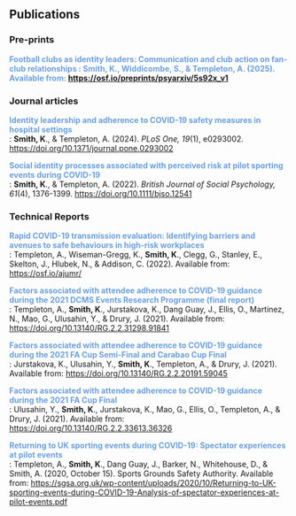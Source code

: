 ## Publications

### Pre-prints

<span style="color:#6CA0DC; font-weight:bold;">Football clubs as identity leaders: Communication and club action on fan-club relationships<span>
: **Smith, K**., Widdicombe, S., & Templeton, A. (2025). Available from: <https://osf.io/preprints/psyarxiv/5s92x_v1>

### Journal articles

<span style="color:#6CA0DC; font-weight:bold;">Identity leadership and adherence to COVID-19 safety measures in hospital settings</span>  
: **Smith, K**., & Templeton, A. (2024). *PLoS One, 19*(1), e0293002. <https://doi.org/10.1371/journal.pone.0293002>



<span style="color:#6CA0DC; font-weight:bold;">Social identity processes associated with perceived risk at pilot sporting events during COVID-19</span>  
: **Smith, K**., & Templeton, A. (2022). *British Journal of Social Psychology, 61*(4), 1376-1399. <https://doi.org/10.1111/bjso.12541>

### Technical Reports

<span style="color:#6CA0DC; font-weight:bold;">Rapid COVID-19 transmission evaluation: Identifying barriers and avenues to safe behaviours in high-risk workplaces</span>  
: Templeton, A., Wiseman-Gregg, K., **Smith, K**., Clegg, G., Stanley, E., Skelton, J., Hlubek, N., & Addison, C. (2022). Available from: <https://osf.io/ajumr/>



<span style="color:#6CA0DC; font-weight:bold;">Factors associated with attendee adherence to COVID-19 guidance during the 2021 DCMS Events Research Programme (final report)</span>  
: Templeton, A., **Smith, K**., Jurstakova, K., Dang Guay, J., Ellis, O., Martinez, N., Mao, G., Ulusahin, Y., & Drury, J. (2021). Available from: <https://doi.org/10.13140/RG.2.2.31298.91841>



<span style="color:#6CA0DC; font-weight:bold;">Factors associated with attendee adherence to COVID-19 guidance during the 2021 FA Cup Semi-Final and Carabao Cup Final</span>  
: Jurstakova, K., Ulusahin, Y., **Smith, K**., Templeton, A., & Drury, J. (2021). Available from: <https://doi.org/10.13140/RG.2.2.20191.59045>



<span style="color:#6CA0DC; font-weight:bold;">Factors associated with attendee adherence to COVID-19 guidance during the 2021 FA Cup Final</span>  
: Ulusahin, Y., **Smith, K**., Jurstakova, K., Mao, G., Ellis, O., Templeton, A., & Drury, J. (2021). Available from: <https://doi.org/10.13140/RG.2.2.33613.36326>



<span style="color:#6CA0DC; font-weight:bold;">Returning to UK sporting events during COVID-19: Spectator experiences at pilot events</span>  
: Templeton, A., **Smith, K**., Dang Guay, J., Barker, N., Whitehouse, D., & Smith, A. (2020, October 15). Sports Grounds Safety Authority. Available from: <https://sgsa.org.uk/wp-content/uploads/2020/10/Returning-to-UK-sporting-events-during-COVID-19-Analysis-of-spectator-experiences-at-pilot-events.pdf>
